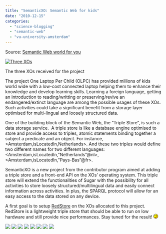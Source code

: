 ```yaml
---
title: "SemanticXO: Semantic Web for kids"
date: "2010-12-15"
categories: 
  - "science-blogging"
  - "semantic-web"
  - "vu-university-amsterdam"
---
```


Source: [Semantic Web world for you](http://semweb4u.wordpress.com/feed/)

[![](http://semweb4u.files.wordpress.com/2010/12/xos.jpg?w=300&h=200 "Three XOs")](http://semweb4u.files.wordpress.com/2010/12/xos.jpg)

The three XOs received for the project

The project One Laptop Per Child (OLPC) has provided millions of kids world wide with a low-cost connected laptop helping them to enhance their knowledge and develop learning skills. Learning a foreign language, getting an introduction to reading/writting or preserving/revive an endangered/extinct language are among the possible usages of these XOs. Such activities could take a significant benefit from a storage layer optimised for multi-lingual and loosely structured data.

One of the building block of the Semantic Web, the “Triple Store”, is such a data storage service.  A triple store is like a database engine optimised to store and provide access to triples, atomic statements binding together a subject a predicate and an object. For instance, <Amsterdam,isLocatedIn,Netherlands>. And these two triples would define two different names for two different languages: <Amsterdam,isLocatedIn,”Netherlands”@nl>,  <Amsterdam,isLocatedIn,”Pays-Bas”@fr>.

SemanticXO is a new project from the contributor program aimed at adding a triple store and a front-end API on the XOs’ operating system. This triple store will extend the functionalities of Sugar with the possibility for all activities to store loosely structured/multilingual data and easily connect information across activities. In plus, the SPARQL protocol will allow for an easy access to the data stored on any device.

A first goal is to setup [RedStore](http://www.aelius.com/njh/redstore/ "RedStore") on the XOs allocated to this project. RedStore is a lightweight triple store that should be able to run on low hardware and still provide nice performances. Stay tuned for the result! ![;-)](images/icon_wink.gif)

  
[![](http://feeds.wordpress.com/1.0/comments/semweb4u.wordpress.com/11/)](http://feeds.wordpress.com/1.0/gocomments/semweb4u.wordpress.com/11/) [![](http://feeds.wordpress.com/1.0/delicious/semweb4u.wordpress.com/11/)](http://feeds.wordpress.com/1.0/godelicious/semweb4u.wordpress.com/11/) [![](http://feeds.wordpress.com/1.0/facebook/semweb4u.wordpress.com/11/)](http://feeds.wordpress.com/1.0/gofacebook/semweb4u.wordpress.com/11/) [![](http://feeds.wordpress.com/1.0/twitter/semweb4u.wordpress.com/11/)](http://feeds.wordpress.com/1.0/gotwitter/semweb4u.wordpress.com/11/) [![](http://feeds.wordpress.com/1.0/stumble/semweb4u.wordpress.com/11/)](http://feeds.wordpress.com/1.0/gostumble/semweb4u.wordpress.com/11/) [![](http://feeds.wordpress.com/1.0/digg/semweb4u.wordpress.com/11/)](http://feeds.wordpress.com/1.0/godigg/semweb4u.wordpress.com/11/) [![](http://feeds.wordpress.com/1.0/reddit/semweb4u.wordpress.com/11/)](http://feeds.wordpress.com/1.0/goreddit/semweb4u.wordpress.com/11/) ![](http://stats.wordpress.com/b.gif?host=semweb4u.wordpress.com&blog=18410093&post=11&subd=semweb4u&ref=&feed=1)
